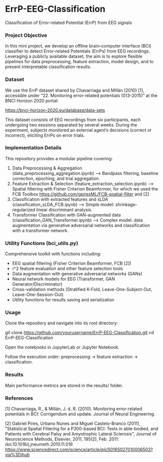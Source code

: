 # ErrP-EEG-Classification
Classification of Error-related Potential (ErrP) from EEG signals

### Project Objective

In this mini project, we develop an offline brain–computer interface (BCI) classifier to detect Error-related Potentials (ErrPs) from EEG recordings. Leveraging a publicly available dataset, the aim is to explore flexible pipelines for data preprocessing, feature extraction, model design, and to present interpretable classification results.


### Dataset

We use the ErrP dataset shared by Chavarriaga and Millán (2010) [1], accessible under “22. Monitoring error-related potentials (013-2015)” at the BNCI Horizon 2020 portal:

https://bnci-horizon-2020.eu/database/data-sets

This dataset consists of EEG recordings from six participants, each undergoing two sessions separated by several weeks. During the experiment, subjects monitored an external agent’s decisions (correct or incorrect), eliciting ErrPs on error trials. 


### Implementation Details

This repository provides a modular pipeline covering:

1. Data Preprocessing & Aggregation (data_preprocessing_aggregation.ipynb) --> Bandpass filtering, baseline correction, epoching, and trial aggregation.
2. Feature Extraction & Selection (feature_extraction_selection.ipynb) --> Spatial filtering with Fisher Criterion Beamformer, for which we used the FCB Toolbox https://github.com/gpiresML/FCB-spatial-filter and [2]
3. Classification with extracted features and sLDA (classification_sLDA_FCB.ipynb) --> Simple model: shrinkage-regularized linear discriminant analysis.
4. Transformer Classification with GAN-augmented data (classification_GAN_Transformer.ipynb) --> Complex model: data augmentation via generative adversarial networks and classification with a transformer network.

### Utility Functions (bci_utils.py)

Comprehensive toolkit with functions including:

- EEG spatial filtering (Fisher Criterion Beamformer, FCB [2])
- r^2 feature evaluation and other feature selection tools
- Data augmentation with generative adversarial networks (GANs)
- Neural network models for EEG (Transformer, GAN Generator/Discriminator)
- Cross-validation methods (Stratified K-Fold, Leave-One-Subject-Out, Leave-One-Session-Out)
- Utility functions for results saving and serialization

### Usage

Clone the repository and navigate into its root directory:

git clone https://github.com/yourusername/ErrP-EEG-Classification.git
cd ErrP-EEG-Classification

Open the notebooks in JupyterLab or Jupyter Notebook.

Follow the execution order: preprocessing → feature extraction → classification.

### Results

Main performance metrics are stored in the results/ folder. 

### References

[1] Chavarriaga, R., & Millán, J. d. R. (2010). Monitoring error-related potentials in BCI: Corrigendum and update. Journal of Neural Engineering.

[2] Gabriel Pires, Urbano Nunes and Miguel Castelo-Branco (2011), "Statistical Spatial Filtering for a P300-based BCI: Tests in able-bodied, and Patients with Cerebral Palsy and Amyotrophic Lateral Sclerosis", Journal of Neuroscience Methods, Elsevier, 2011, 195(2), Feb. 2011: doi:10.1016/j.jneumeth.2010.11.016 https://www.sciencedirect.com/science/article/pii/S0165027010006503?via%3Dihub
